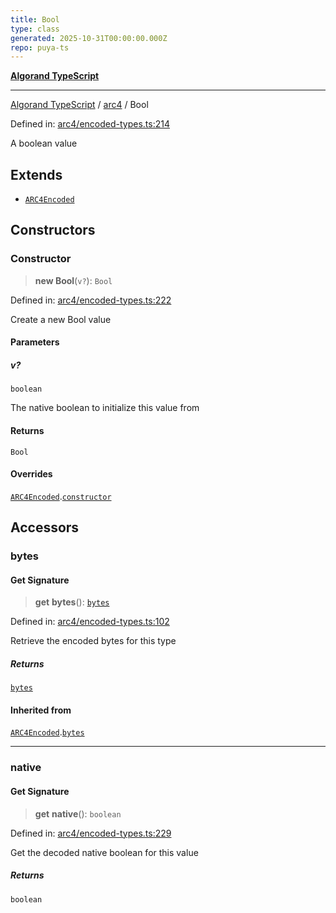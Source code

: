 ```yaml
---
title: Bool
type: class
generated: 2025-10-31T00:00:00.000Z
repo: puya-ts
---
```


[**Algorand TypeScript**](docs/_md/README)

---

[Algorand TypeScript](docs/_md/modules) / [arc4](/reference/algorand-typescript/api/arc4/readme/) / Bool

Defined in: [arc4/encoded-types.ts:214](https://github.com/algorandfoundation/puya-ts/blob/main/packages/algo-ts/src/arc4/encoded-types.ts#L214)

A boolean value

## Extends

- [`ARC4Encoded`](ARC4Encoded)

## Constructors

### Constructor

> **new Bool**(`v?`): `Bool`

Defined in: [arc4/encoded-types.ts:222](https://github.com/algorandfoundation/puya-ts/blob/main/packages/algo-ts/src/arc4/encoded-types.ts#L222)

Create a new Bool value

#### Parameters

##### v?

`boolean`

The native boolean to initialize this value from

#### Returns

`Bool`

#### Overrides

[`ARC4Encoded`](ARC4Encoded).[`constructor`](ARC4Encoded#constructor)

## Accessors

### bytes

#### Get Signature

> **get** **bytes**(): [`bytes`](/reference/algorand-typescript/api/index/type-aliases/bytes/)

Defined in: [arc4/encoded-types.ts:102](https://github.com/algorandfoundation/puya-ts/blob/main/packages/algo-ts/src/arc4/encoded-types.ts#L102)

Retrieve the encoded bytes for this type

##### Returns

[`bytes`](/reference/algorand-typescript/api/index/type-aliases/bytes/)

#### Inherited from

[`ARC4Encoded`](ARC4Encoded).[`bytes`](ARC4Encoded#bytes)

---

### native

#### Get Signature

> **get** **native**(): `boolean`

Defined in: [arc4/encoded-types.ts:229](https://github.com/algorandfoundation/puya-ts/blob/main/packages/algo-ts/src/arc4/encoded-types.ts#L229)

Get the decoded native boolean for this value

##### Returns

`boolean`
